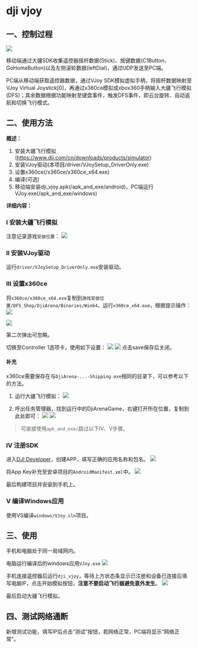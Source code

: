 # dji vjoy
## 一、控制过程
![](imgs/数据流.png)

移动端通过大疆SDK收集遥控器摇杆数据(Stick)、按键数据(C1Button、GoHomeButton)以及左侧滚轮数据(leftDial)，通过UDP发送至PC端。

PC端从移动端获取遥控器数据，通过VJoy SDK模拟虚拟手柄，将摇杆数据映射至VJoy Virtual Joystick[0]，再通过x360ce模拟成xbox360手柄输入大疆飞行模拟(DFS)；其余数据根据功能映射至键盘事件，触发DFS事件，即云台旋转、自动返航和切换飞行模式。

## 二、使用方法
**概述：**
1. 安装大疆飞行模拟(https://www.dji.com/cn/downloads/products/simulator)
2. 安装VJoy驱动(本项目/driver/VJoySetup_DriverOnly.exe)
3. 设置x360ce(/x360ce/x360ce_x64.exe)
4. 编译(可选)
5. 移动端安装dji_vjoy.apk(/apk_and_exe/android)，PC端运行VJoy.exe(/apk_and_exe/windows)

**详细内容：**
### Ⅰ 安装大疆飞行模拟
注意记录游戏`安装位置`：
![](./imgs/安装界面.png)

### Ⅱ 安装VJoy驱动
运行`driver/VJoySetup_DriverOnly.exe`安装驱动。

### Ⅲ 设置x360ce
将`x360ce/x360ce_x64.exe`复制到`游戏安装位置/DFS_Shop/DjiArena/Binaries/Win64`，运行`x360ce_x64.exe`，根据提示操作：
![](./imgs/x360ce_1.png)

![](./imgs/x360ce_2.png)

第二次弹出可忽略。

切换至Controller 1选项卡，使用如下设置：
![](./imgs/leftStick.png)
![](./imgs/rightStick.png)
点击save保存后关闭。

#### 补充
x360ce需要保存在与`DjiArena-...-Shipping.exe`相同的目录下，可以参考以下的方法。

1. 运行大疆飞行模拟：
![](./imgs/DFS.PNG)

2. 呼出任务管理器，找到运行中的DjiArenaGame，右键打开所在位置，复制到此处即可：
![](./imgs/tasks.png)
![](./imgs/folder.png)

> 可直接使用`apk_and_exe/`跳过以下Ⅳ、Ⅴ步骤。

### Ⅳ 注册SDK
进入[DJI Developer](https://developer.dji.com/user/apps/#all)，创建APP，填写正确的应用名称和包名。
![](./imgs/AppKey.png)

将App Key补充至安卓项目的`AndroidManifest.xml`中。
![](./imgs/manifest.png)

最后构建项目并安装到手机上。

### Ⅴ 编译Windows应用
使用VS编译`windows/VJoy.sln`项目。

## 三、使用
手机和电脑处于同一局域网内。

电脑运行编译后的windows应用`VJoy.exe`
![](./imgs/windows.png)

手机连接遥控器后运行`dji_vjoy`，等待上方状态条显示已注册和设备已连接后填写电脑IP，点击开始模拟按钮，**注意不要启动飞行器避免意外发生**。
![](./imgs/android.jpg)

最后启动大疆飞行模拟。

## 四、测试网络通断
新增测试功能，填写IP后点击“测试”按钮，若网络正常，PC端将显示“网络正常”。